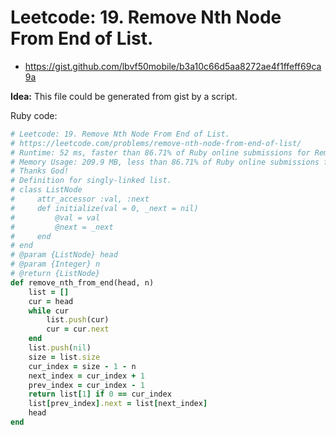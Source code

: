 # Leetcode: 19. Remove Nth Node From End of List.

- https://gist.github.com/lbvf50mobile/b3a10c66d5aa8272ae4f1ffeff69ca9a

**Idea:** This file could be generated from gist by a script.

Ruby code:
```Ruby
# Leetcode: 19. Remove Nth Node From End of List.
# https://leetcode.com/problems/remove-nth-node-from-end-of-list/
# Runtime: 52 ms, faster than 86.71% of Ruby online submissions for Remove Nth Node From End of List.
# Memory Usage: 209.9 MB, less than 86.71% of Ruby online submissions for Remove Nth Node From End of List.
# Thanks God!
# Definition for singly-linked list.
# class ListNode
#     attr_accessor :val, :next
#     def initialize(val = 0, _next = nil)
#         @val = val
#         @next = _next
#     end
# end
# @param {ListNode} head
# @param {Integer} n
# @return {ListNode}
def remove_nth_from_end(head, n)
    list = []
    cur = head
    while cur
        list.push(cur)
        cur = cur.next
    end
    list.push(nil)
    size = list.size
    cur_index = size - 1 - n
    next_index = cur_index + 1
    prev_index = cur_index - 1
    return list[1] if 0 == cur_index
    list[prev_index].next = list[next_index]
    head
end
```